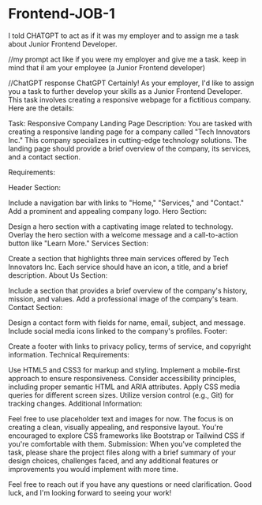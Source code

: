 # Frontend-JOB-1
I told CHATGPT to act as if it was my employer and to assign me a task about Junior Frontend Developer. 

//my prompt
act like if you were my employer and give me a task. keep in mind that iI am your employee (a Junior Frontend developer)

//ChatGPT response
ChatGPT
Certainly! As your employer, I'd like to assign you a task to further develop your skills as a Junior Frontend Developer. This task involves creating a responsive webpage for a fictitious company. Here are the details:

Task: Responsive Company Landing Page
Description:
You are tasked with creating a responsive landing page for a company called "Tech Innovators Inc." This company specializes in cutting-edge technology solutions. The landing page should provide a brief overview of the company, its services, and a contact section.

Requirements:

Header Section:

Include a navigation bar with links to "Home," "Services," and "Contact."
Add a prominent and appealing company logo.
Hero Section:

Design a hero section with a captivating image related to technology.
Overlay the hero section with a welcome message and a call-to-action button like "Learn More."
Services Section:

Create a section that highlights three main services offered by Tech Innovators Inc.
Each service should have an icon, a title, and a brief description.
About Us Section:

Include a section that provides a brief overview of the company's history, mission, and values.
Add a professional image of the company's team.
Contact Section:

Design a contact form with fields for name, email, subject, and message.
Include social media icons linked to the company's profiles.
Footer:

Create a footer with links to privacy policy, terms of service, and copyright information.
Technical Requirements:

Use HTML5 and CSS3 for markup and styling.
Implement a mobile-first approach to ensure responsiveness.
Consider accessibility principles, including proper semantic HTML and ARIA attributes.
Apply CSS media queries for different screen sizes.
Utilize version control (e.g., Git) for tracking changes.
Additional Information:

Feel free to use placeholder text and images for now.
The focus is on creating a clean, visually appealing, and responsive layout.
You're encouraged to explore CSS frameworks like Bootstrap or Tailwind CSS if you're comfortable with them.
Submission:
When you've completed the task, please share the project files along with a brief summary of your design choices, challenges faced, and any additional features or improvements you would implement with more time.

Feel free to reach out if you have any questions or need clarification. Good luck, and I'm looking forward to seeing your work!
